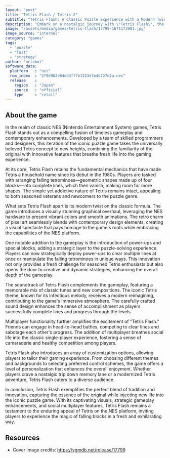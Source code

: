 ```yaml
---
layout: "post"
title: "Tetris Flash / Tetris 2"
subtitle: "Tetris Flash: A Classic Puzzle Experience with a Modern Twist"
description: "Embark on a nostalgic journey with \"Tetris Flash\", the NES game that seamlessly blends the timeless allure of the classic Tetris puzzle with modern enhancements, delivering an electrifying and visually captivating gaming experience."
image: "/assets/media/games/tetris-flash/17799-1671173901.jpg"
image_source: "internal"
category: "games"
tags:
  - "puzzle"
  - "fast"
  - "strategy"
author: "octobot"
software_data:
  platform   : "nes"
  rom_index  : "2f9d902e84dd3ff7b1223d7edb727e2a.nes"
  release    :
    region   : "Japan"
    source   : "official"
    type     : "retail"
---
```


## About the game

In the realm of classic NES (Nintendo Entertainment System) games, Tetris Flash stands out as a compelling fusion of timeless gameplay and contemporary enhancements. Developed by a team of skilled programmers and designers, this iteration of the iconic puzzle game takes the universally beloved Tetris concept to new heights, combining the familiarity of the original with innovative features that breathe fresh life into the gaming experience.

At its core, Tetris Flash retains the fundamental mechanics that have made Tetris a household name since its debut in the 1980s. Players are tasked with arranging falling tetrominoes—geometric shapes made up of four blocks—into complete lines, which then vanish, making room for more shapes. The simple yet addictive nature of Tetris remains intact, appealing to both seasoned veterans and newcomers to the puzzle genre.

What sets Tetris Flash apart is its modern twist on the classic formula. The game introduces a visually stunning graphical overhaul, leveraging the NES hardware to present vibrant colors and smooth animations. The retro charm of pixel art seamlessly blends with contemporary design elements, creating a visual spectacle that pays homage to the game's roots while embracing the capabilities of the NES platform.

One notable addition to the gameplay is the introduction of power-ups and special blocks, adding a strategic layer to the puzzle-solving experience. Players can now strategically deploy power-ups to clear multiple lines at once or manipulate the falling tetrominoes in unique ways. This innovation not only provides a fresh challenge for seasoned Tetris enthusiasts but also opens the door to creative and dynamic strategies, enhancing the overall depth of the gameplay.

The soundtrack of Tetris Flash complements the gameplay, featuring a memorable mix of classic tunes and new compositions. The iconic Tetris theme, known for its infectious melody, receives a modern reimagining, contributing to the game's immersive atmosphere. The carefully crafted sound design enhances the sense of accomplishment as players successfully complete lines and progress through the levels.

Multiplayer functionality further amplifies the excitement of "Tetris Flash." Friends can engage in head-to-head battles, competing to clear lines and sabotage each other's progress. The addition of multiplayer breathes social life into the classic single-player experience, fostering a sense of camaraderie and healthy competition among players.

Tetris Flash also introduces an array of customization options, allowing players to tailor their gaming experience. From choosing different themes and backgrounds to selecting preferred control schemes, the game offers a level of personalization that enhances the overall enjoyment. Whether players crave a nostalgic trip down memory lane or a modernized Tetris adventure, Tetris Flash caters to a diverse audience.

In conclusion, Tetris Flash exemplifies the perfect blend of tradition and innovation, capturing the essence of the original while injecting new life into the iconic puzzle game. With its captivating visuals, strategic gameplay enhancements, and social multiplayer features, Tetris Flash remains a testament to the enduring appeal of Tetris on the NES platform, inviting players to experience the magic of falling blocks in a fresh and exhilarating way.

## Resources

* Cover image credits: <https://vgmdb.net/release/17799>

